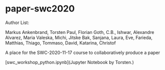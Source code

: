 # paper-swc2020

Author List:

Markus Ankenbrand, Torsten Paul, Florian Goth, C.B., Ishwar, Alexandre Alvarez, Maria Valeska, Michi, Jitske Bak, Sanjana, Laura, Eve, Farieda, Matthias, Thiago, Tommaso, David, Katarina, Christof


A place for the SWC-2020-11-17 course to collaboratively produce a paper

[swc_workshop_python.ipynb](Jupyter Notebook by Torsten.)

